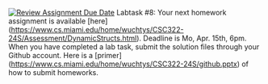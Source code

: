 [![Review Assignment Due Date](https://classroom.github.com/assets/deadline-readme-button-24ddc0f5d75046c5622901739e7c5dd533143b0c8e959d652212380cedb1ea36.svg)](https://classroom.github.com/a/zdfKz7Im)
Labtask #8: Your next homework assignment is available [here] (https://www.cs.miami.edu/home/wuchtys/CSC322-24S/Assessment/DynamicStructs.html). Deadline is Mo, Apr. 15th, 6pm. When you have completed a lab task, submit the solution files through your Github account. Here is a [primer] (https://www.cs.miami.edu/home/wuchtys/CSC322-24S/github.pptx) of how to submit homeworks.
